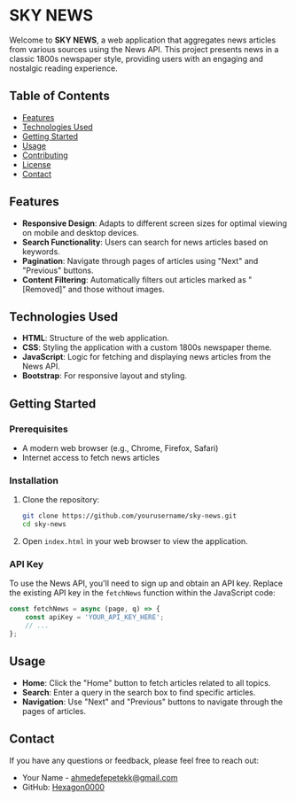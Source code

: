# SKY NEWS

Welcome to **SKY NEWS**, a web application that aggregates news articles from various sources using the News API. This project presents news in a classic 1800s newspaper style, providing users with an engaging and nostalgic reading experience.

## Table of Contents

- [Features](#features)
- [Technologies Used](#technologies-used)
- [Getting Started](#getting-started)
- [Usage](#usage)
- [Contributing](#contributing)
- [License](#license)
- [Contact](#contact)

## Features

- **Responsive Design**: Adapts to different screen sizes for optimal viewing on mobile and desktop devices.
- **Search Functionality**: Users can search for news articles based on keywords.
- **Pagination**: Navigate through pages of articles using "Next" and "Previous" buttons.
- **Content Filtering**: Automatically filters out articles marked as "[Removed]" and those without images.

## Technologies Used

- **HTML**: Structure of the web application.
- **CSS**: Styling the application with a custom 1800s newspaper theme.
- **JavaScript**: Logic for fetching and displaying news articles from the News API.
- **Bootstrap**: For responsive layout and styling.

## Getting Started

### Prerequisites

- A modern web browser (e.g., Chrome, Firefox, Safari)
- Internet access to fetch news articles

### Installation

1. Clone the repository:

   ```bash
   git clone https://github.com/yourusername/sky-news.git
   cd sky-news
   ```

2. Open `index.html` in your web browser to view the application.

### API Key

To use the News API, you'll need to sign up and obtain an API key. Replace the existing API key in the `fetchNews` function within the JavaScript code:

```javascript
const fetchNews = async (page, q) => {
    const apiKey = 'YOUR_API_KEY_HERE';
    // ...
};
```

## Usage

- **Home**: Click the "Home" button to fetch articles related to all topics.
- **Search**: Enter a query in the search box to find specific articles.
- **Navigation**: Use "Next" and "Previous" buttons to navigate through the pages of articles.

## Contact

If you have any questions or feedback, please feel free to reach out:

- Your Name - [ahmedefepetekk@gmail.com](mailto:ahmedefepetekk@gmail.com)
- GitHub: [Hexagon0000](https://github.com/Hexagon0000)
